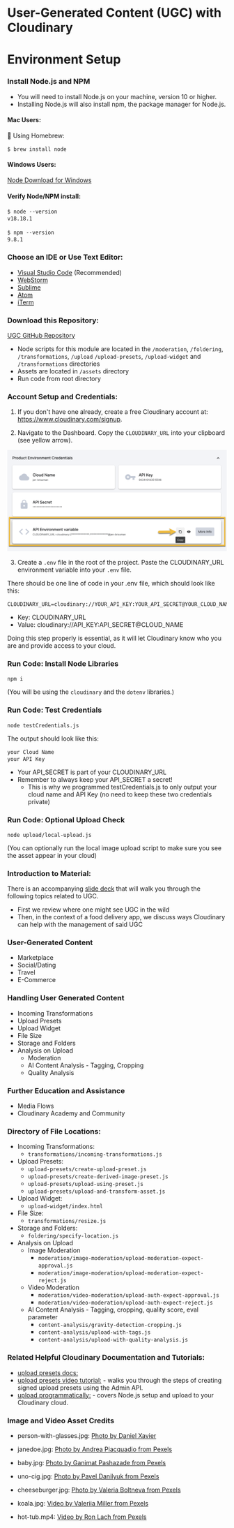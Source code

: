 # User-Generated Content (UGC) with Cloudinary 

# Environment Setup

### Install Node.js and NPM
 - You will need to install Node.js on your machine, version 10 or higher.
 - Installing Node.js will also install npm, the package manager for Node.js.


#### Mac Users:
🍺 Using Homebrew:

```console
$ brew install node
```

#### Windows Users:
[Node Download for Windows](https://nodejs.org/en/download/)

#### Verify Node/NPM install:

```console
$ node --version
v18.18.1

$ npm --version
9.8.1
```

### Choose an IDE or Use Text Editor:

- [Visual Studio Code](https://code.visualstudio.com/download) (Recommended)
- [WebStorm](https://www.jetbrains.com/webstorm/)
- [Sublime](https://www.sublimetext.com/)
- [Atom](https://atom.io/)
- [iTerm](https://iterm2.com/)

### Download this Repository:

[UGC GitHub Repository](https://github.com/cloudinary-training/cld-ugc)

- Node scripts for this module are located in the  `/moderation`, `/foldering`, `/transformations`, `/upload` `/upload-presets`, `/upload-widget`  and `/transformations` directories
- Assets are located in `/assets` directory
- Run code from root directory 

### Account Setup and Credentials:

1. If you don't have one already, create a free Cloudinary account at: https://www.cloudinary.com/signup.

2. Navigate to the Dashboard. Copy the `CLOUDINARY_URL` into your clipboard (see yellow arrow).

![Dashboard](./assets/environment_variable.png)

3. Create a `.env` file in the root of the project. Paste the CLOUDINARY_URL environment variable into your `.env` file.

There should be one line of code in your .env file, which should look like this:

```console
CLOUDINARY_URL=cloudinary://YOUR_API_KEY:YOUR_API_SECRET@YOUR_CLOUD_NAME
```
- Key: CLOUDINARY_URL
- Value: cloudinary://API_KEY:API_SECRET@CLOUD_NAME

Doing this step properly is essential, as it will let Cloudinary know who you are and provide access to your cloud.
### Run Code: Install Node Libraries


```console
npm i
```
(You will be using the `cloudinary` and the `dotenv` libraries.)

### Run Code: Test Credentials

```console
node testCredentials.js
```

The output should look like this:
```console
your Cloud Name
your API Key
```

- Your API_SECRET is part of your CLOUDINARY_URL
- Remember to always keep your API_SECRET a secret!
  - This is why we programmed testCredentials.js to only output your cloud name and API Key (no need to keep these two credentials private)


### Run Code: Optional Upload Check

```console
node upload/local-upload.js
```
(You can optionally run the local image upload script to make sure you see the asset appear in your cloud)

### Introduction to Material:

There is an accompanying [slide deck](https://docs.google.com/presentation/d/1nEprgb7jLQ-g7r9vU9DvAWpjhXBLckw_3n3KWrf78L8/edit#slide=id.g290ff1d21f2_1_2898) that will walk you through the following topics related to UGC.

- First we review where one might see UGC in the wild
- Then, in the context of a food delivery app, we discuss ways Cloudinary can help with the management of said UGC

### User-Generated Content
- Marketplace
- Social/Dating
- Travel
- E-Commerce
### Handling User Generated Content
- Incoming Transformations
- Upload Presets
- Upload Widget
- File Size
- Storage and Folders
- Analysis on Upload
  - Moderation
  - AI Content Analysis - Tagging, Cropping
  - Quality Analysis
### Further Education and Assistance
- Media Flows
- Cloudinary Academy and Community

### Directory of File Locations:

- Incoming Transformations:
  - ```transformations/incoming-transformations.js```
- Upload Presets: 
  - ```upload-presets/create-upload-preset.js```
  - ```upload-presets/create-derived-image-preset.js```
  - ```upload-presets/upload-using-preset.js```
  - ```upload-presets/upload-and-transform-asset.js```
- Upload Widget:
  - ```upload-widget/index.html```
- File Size:
  - ```transformations/resize.js```
- Storage and Folders:
  - ```foldering/specify-location.js```
- Analysis on Upload
  - Image Moderation
    - ```moderation/image-moderation/upload-moderation-expect-approval.js```
    - ```moderation/image-moderation/upload-moderation-expect-reject.js```
  - Video Moderation
    - ```moderation/video-moderation/upload-auth-expect-approval.js```
    - ```moderation/video-moderation/upload-auth-expect-reject.js```
  - AI Content Analysis - Tagging, cropping, quality score, eval parameter
    - ```content-analysis/gravity-detection-cropping.js```
    - ```content-analysis/upload-with-tags.js```
    - ```content-analysis/upload-with-quality-analysis.js```


### Related Helpful Cloudinary Documentation and Tutorials:
- [upload presets docs:](https://cloudinary.com/documentation/upload_presets)
- [upload presets video tutorial:](https://cloudinary.com/documentation/create_upload_preset_tutorial) - walks you through the steps of creating signed upload presets using the Admin API.
- [upload programmatically:](https://cloudinary.com/documentation/upload_programmatically_tutorial) - covers Node.js setup and upload to your Cloudinary cloud.


### Image and Video Asset Credits 

- person-with-glasses.jpg: [Photo by Daniel Xavier](https://www.pexels.com/photo/woman-wearing-black-eyeglasses-1239291/)

- janedoe.jpg: [Photo by Andrea Piacquadio from Pexels](https://www.pexels.com/photo/woman-in-collared-shirt-774909/)

- baby.jpg: [Photo by Ganimat Pashazade from Pexels](https://www.pexels.com/photo/baby-in-white-and-blue-jacket-lying-on-snow-covered-ground-8882288/)

- uno-cig.jpg: [Photo by Pavel Danilyuk from Pexels](https://www.pexels.com/photo/burned-cigarette-butts-in-a-saucer-8551147/)

- cheeseburger.jpg: [Photo by Valeria Boltneva from Pexels](https://www.pexels.com/photo/close-up-photo-of-burger-1639562/)

- koala.jpg: [Video by Valeriia Miller from Pexels](https://www.pexels.com/video/koala-eating-leaves-from-a-branch-6040389/)

- hot-tub.mp4: [Video by Ron Lach from Pexels](https://www.pexels.com/video/a-handsome-man-inside-a-jacuzzi-8844947/)